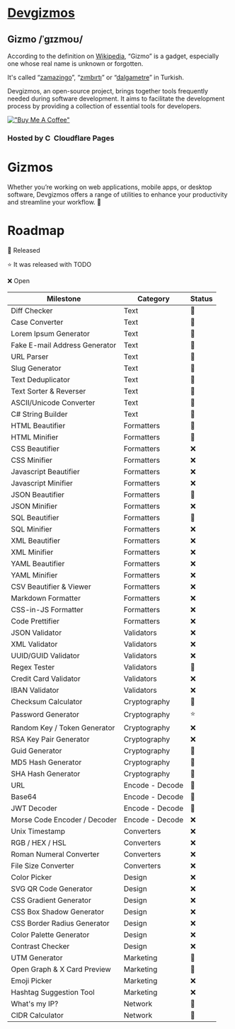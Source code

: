 
# [Devgizmos](https://devgizmos.com/)

## Gizmo /ˈɡɪzmoʊ/
According to the definition on [Wikipedia](https://en.wikipedia.org/wiki/Gizmo), “Gizmo” is a gadget, especially one whose real name is unknown or forgotten.

It's called “[zamazingo](https://eksisozluk.com/zamazingo--61113)”, “[zımbırtı](https://eksisozluk.com/zimbirti--60489)” or “[dalgametre](https://eksisozluk.com/dalgametre--93562)” in Turkish.

Devgizmos, an open-source project, brings together tools frequently needed during software development. It aims to facilitate the development process by providing a collection of essential tools for developers.

[!["Buy Me A Coffee"](https://www.buymeacoffee.com/assets/img/custom_images/orange_img.png)](https://www.buymeacoffee.com/mertsarac)

### Hosted by  [<img alt="Cloudflare Pages" width="16" src="https://user-images.githubusercontent.com/23264/106598434-9e719e00-654f-11eb-9e59-6167043cfa01.png">](https://pages.dev)  Cloudflare Pages

# Gizmos
Whether you’re working on web applications, mobile apps, or desktop software, Devgizmos offers a range of utilities to enhance your productivity and streamline your workflow. 🚀

# Roadmap

🚀 Released

⭐ It was released with TODO

❌ Open

| **Milestone**                   | **Category**     | **Status** |
|---------------------------------|------------------|------------|
| Diff Checker                    | Text             | 🚀         |
| Case Converter                  | Text             | 🚀         |
| Lorem Ipsum Generator           | Text             | 🚀         |
| Fake E-mail Address Generator   | Text             | 🚀         |
| URL Parser                      | Text             | 🚀         |
| Slug Generator                  | Text             | 🚀         |
| Text Deduplicator               | Text             | 🚀         |
| Text Sorter & Reverser          | Text             | 🚀         |
| ASCII/Unicode Converter         | Text             | 🚀         |
| C# String Builder               | Text             | 🚀         |
| HTML Beautifier                 | Formatters       | 🚀         |
| HTML Minifier                   | Formatters       | 🚀         |
| CSS Beautifier                  | Formatters       | ❌         |
| CSS Minifier                    | Formatters       | ❌         |
| Javascript Beautifier           | Formatters       | ❌         |
| Javascript Minifier             | Formatters       | ❌         |
| JSON Beautifier                 | Formatters       | 🚀         |
| JSON Minifier                   | Formatters       | ❌         |
| SQL Beautifier                  | Formatters       | 🚀         |
| SQL Minifier                    | Formatters       | ❌         |
| XML Beautifier                  | Formatters       | ❌         |
| XML Minifier                    | Formatters       | ❌         |
| YAML Beautifier                 | Formatters       | ❌         |
| YAML Minifier                   | Formatters       | ❌         |
| CSV Beautifier & Viewer         | Formatters       | ❌         |
| Markdown Formatter              | Formatters       | ❌         |
| CSS-in-JS Formatter             | Formatters       | ❌         |
| Code Prettifier                 | Formatters       | ❌         |
| JSON Validator                  | Validators       | ❌         |
| XML Validator                   | Validators       | ❌         |
| UUID/GUID Validator             | Validators       | ❌         |
| Regex Tester                    | Validators       | 🚀         |
| Credit Card Validator           | Validators       | ❌         |
| IBAN Validator                  | Validators       | ❌         |
| Checksum Calculator             | Cryptography     | 🚀         |
| Password Generator              | Cryptography     | ⭐         |
| Random Key / Token Generator    | Cryptography     | ❌         |
| RSA Key Pair Generator          | Cryptography     | ❌         |
| Guid Generator                  | Cryptography     | 🚀         |
| MD5 Hash Generator              | Cryptography     | 🚀         |
| SHA Hash Generator              | Cryptography     | 🚀         |
| URL                             | Encode - Decode  | 🚀         |
| Base64                          | Encode - Decode  | 🚀         |
| JWT Decoder                     | Encode - Decode  | 🚀         |
| Morse Code Encoder / Decoder    | Encode - Decode  | ❌         |
| Unix Timestamp                  | Converters       | ❌         |
| RGB / HEX / HSL                 | Converters       | ❌         |
| Roman Numeral Converter         | Converters       | ❌         |
| File Size Converter             | Converters       | ❌         |
| Color Picker                    | Design           | ❌         |
| SVG QR Code Generator           | Design           | ❌         |
| CSS Gradient Generator          | Design           | ❌         |
| CSS Box Shadow Generator        | Design           | ❌         |
| CSS Border Radius Generator     | Design           | ❌         |
| Color Palette Generator         | Design           | ❌         |
| Contrast Checker                | Design           | ❌         |
| UTM Generator                   | Marketing        | 🚀         |
| Open Graph & X Card Preview     | Marketing        | 🚀         |
| Emoji Picker                    | Marketing        | ❌         |
| Hashtag Suggestion Tool         | Marketing        | ❌         |
| What's my IP?                   | Network          | 🚀         |
| CIDR Calculator                 | Network          | 🚀         |
